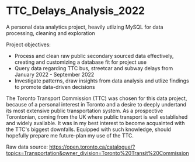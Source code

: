 # TTC_Delays_Analysis_2022
A personal data analytics project, heavily utlizing MySQL for data processing, cleaning and exploration

Project objectives:
- Process and clean raw public secondary sourced data effectively, creating and customizing a database fit for project use
- Query data regarding TTC bus, streetcar and subway delays from January 2022 - September 2022
- Investigate patterns, draw insights from data analysis and utlize findings to promote data-driven decisions

The Toronto Transport Commission (TTC) was chosen for this data project, because of a personal interest in Toronto and a desire to deeply undertand its most extensive public transportation system.
As a prospective Torontonian, coming from the UK where public transport is well established and widely available. It was in my best interest to become acquainted with the TTC's biggest downfalls. Equipped with such knowledge, should hopefully prepare me future-plan my use of the TTC.

Raw data source: https://open.toronto.ca/catalogue/?topics=Transportation&owner_division=Toronto%20Transit%20Commission
